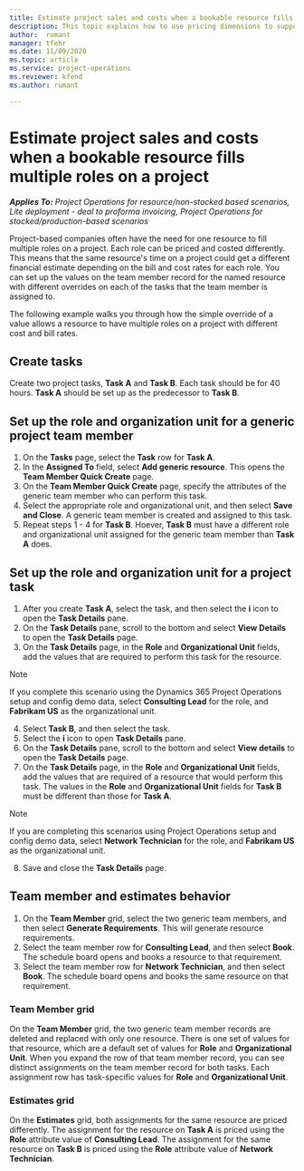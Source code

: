 ```yaml
---
title: Estimate project sales and costs when a bookable resource fills multiple roles on a project 
description: This topic explains how to use pricing dimensions to support pricing and costing estimates for a resource that fills multiple roles on a project.
author:  rumant
manager: tfehr 
ms.date: 11/09/2020  
ms.topic: article 
ms.service: project-operations 
ms.reviewer: kfend 
ms.author: rumant 

--- 
```


# Estimate project sales and costs when a bookable resource fills multiple roles on a project 

_**Applies To:** Project Operations for resource/non-stocked based scenarios, Lite deployment - deal to proforma invoicing, Project Operations for stocked/production-based scenarios_ 

Project-based companies often have the need for one resource to fill multiple roles on a project. Each role can be priced and costed differently. This means that the same resource's time on a project could get a different financial estimate depending on the bill and cost rates for each role. You can set up the values on the team member record for the named resource with different overrides on each of the tasks that the team member is assigned to.

The following example walks you through how the simple override of a value allows a resource to have multiple roles on a project with different cost and bill rates.

## Create tasks

Create two project tasks, **Task A** and **Task B**. Each task should be for 40 hours. **Task A** should be set up as the predecessor to **Task B**.

## Set up the role and organization unit for a generic project team member

1. On the **Tasks** page, select the **Task** row for **Task A**. 
2. In the **Assigned To** field, select **Add generic resource**. This opens the **Team Member Quick Create** page.
3. On the **Team Member Quick Create** page, specify the attributes of the generic team member who can perform this task.
4. Select the appropriate role and organizational unit, and then select **Save and Close**. A generic team member is created and assigned to this task. 
5. Repeat steps 1 - 4 for **Task B**. Hoever, **Task B** must have a different role and organizational unit assigned for the generic team member than **Task A** does. 

## Set up the role and organization unit for a project task

1. After you create **Task A**, select the task, and then select the **i** icon to open the **Task Details** pane. 
2. On the **Task Details** pane, scroll to the bottom and select **View Details** to open the **Task Details** page.
3. On the **Task Details** page, in the **Role** and **Organizational Unit** fields, add the values that are required to perform this task for the resource. 

  > [!NOTE]
  > If you complete this scenario using the Dynamics 365 Project Operations setup and config demo data, select **Consulting Lead** for the role, and **Fabrikam US** as the organizational unit.

4. Select **Task B**, and then select the task.
5. Select the **i** icon to open **Task Details** pane. 
6. On the **Task Details** pane, scroll to the bottom and select **View details** to open the **Task Details** page.
7. On the **Task Details** page, in the **Role** and **Organizational Unit** fields, add the values that are required of a resource that would perform this task. The values in the **Role** and **Organizational Unit** fields for **Task B** must be different than those for **Task A**. 

  > [!NOTE]
  > If you are completing this scenarios using Project Operations setup and config demo data, select **Network Technician** for the role, and **Fabrikam US** as the organizational unit.

8. Save and close the **Task Details** page. 

## Team member and estimates behavior 

1. On the **Team Member** grid, select the two generic team members, and then select **Generate Requirements**. This will generate resource requirements. 
2. Select the team member row for **Consulting Lead**, and then select **Book**. The schedule board opens and books a resource to that requirement.
3. Select the team member row for **Network Technician**, and then select **Book**. The schedule board opens and books the same resource on that requirement.

### Team Member grid 

On the **Team Member** grid, the two generic team member records are deleted and replaced with only one resource. There is one set of values for that resource, which are a default set of values for **Role** and **Organizational Unit**.
When you expand the row of that team member record, you can see distinct assignments on the team member record for both tasks. Each assignment row has task-specific values for **Role** and **Organizational Unit**. 

### Estimates grid 

On the **Estimates** grid, both assignments for the same resource are priced differently. The assignment for the resource on **Task A** is priced using the **Role** attribute value of **Consulting Lead**. The assignment for the same resource on **Task B** is priced using the **Role** attribute value of **Network Technician**.


